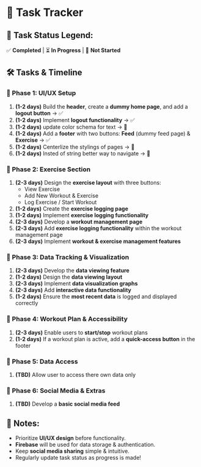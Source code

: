 # 📌 Task Tracker

## 🔹 Task Status Legend:  
✅ **Completed** | ⏳ **In Progress** | 🚫 **Not Started**  

## 🛠 Tasks & Timeline  

### 🔹 Phase 1: UI/UX Setup  
1. **(1-2 days)** Build the **header**, create a **dummy home page**, and add a **logout button** → ✅
1. **(1-2 days)** Implement **logout functionality** → ✅
1. **(1-2 days)** update color schema for text → 🚫
1. **(1-2 days)** Add a **footer** with two buttons: **Feed** (dummy feed page) & **Exercise** → ✅
1. **(1-2 days)** Centerlize the stylings of pages → 🚫
1. **(1-2 days)** Insted of string better way to navigate → 🚫

### 🔹 Phase 2: Exercise Section  
1. **(2-3 days)** Design the **exercise layout** with three buttons:
    - View Exercise  
    - Add New Workout & Exercise  
    - Log Exercise / Start Workout  
1. **(1-2 days)** Create the **exercise logging page**  
1. **(1-2 days)** Implement **exercise logging functionality**  
1. **(2-3 days)** Develop a **workout management page**  
1. **(2-3 days)** Add **exercise logging functionality** within the workout management page  
1. **(2-3 days)** Implement **workout & exercise management features**  

### 🔹 Phase 3: Data Tracking & Visualization  
1. **(2-3 days)** Develop the **data viewing feature**  
1. **(1-2 days)** Design the **data viewing layout**  
1. **(2-3 days)** Implement **data visualization graphs**  
1. **(2-3 days)** Add **interactive data functionality**  
1. **(1-2 days)** Ensure the **most recent data** is logged and displayed correctly  

### 🔹 Phase 4: Workout Plan & Accessibility  
1. **(2-3 days)** Enable users to **start/stop** workout plans  
1. **(1-2 days)** If a workout plan is active, add a **quick-access button** in the footer  

### 🔹 Phase 5: Data Access 
1. **(TBD)** Allow user to access there own data only 

### 🔹 Phase 6: Social Media & Extras  
1. **(TBD)** Develop a **basic social media feed**  


## 📝 Notes:  
- Prioritize **UI/UX design** before functionality.  
- **Firebase** will be used for data storage & authentication.  
- Keep **social media sharing** simple & intuitive.  
- Regularly update task status as progress is made!  